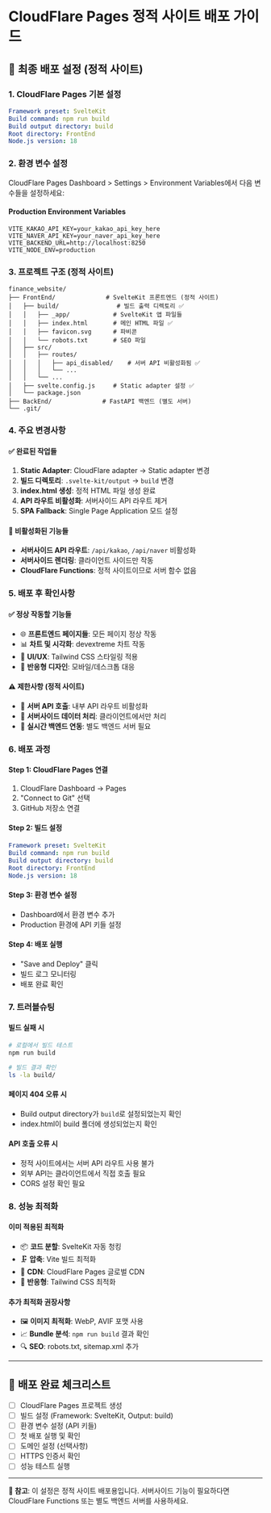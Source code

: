 # CloudFlare Pages 정적 사이트 배포 가이드

## 🚀 **최종 배포 설정 (정적 사이트)**

### 1. CloudFlare Pages 기본 설정

```yaml
Framework preset: SvelteKit
Build command: npm run build
Build output directory: build
Root directory: FrontEnd
Node.js version: 18
```

### 2. 환경 변수 설정

CloudFlare Pages Dashboard > Settings > Environment Variables에서 다음 변수들을 설정하세요:

#### Production Environment Variables
```
VITE_KAKAO_API_KEY=your_kakao_api_key_here
VITE_NAVER_API_KEY=your_naver_api_key_here
VITE_BACKEND_URL=http://localhost:8250
VITE_NODE_ENV=production
```

### 3. 프로젝트 구조 (정적 사이트)

```
finance_website/
├── FrontEnd/              # SvelteKit 프론트엔드 (정적 사이트)
│   ├── build/                # 빌드 출력 디렉토리 ✅
│   │   ├── _app/            # SvelteKit 앱 파일들
│   │   ├── index.html       # 메인 HTML 파일 ✅
│   │   ├── favicon.svg      # 파비콘
│   │   └── robots.txt       # SEO 파일
│   ├── src/
│   │   ├── routes/
│   │   │   ├── api_disabled/    # 서버 API 비활성화됨 ✅
│   │   │   └── ...
│   │   └── ...
│   ├── svelte.config.js     # Static adapter 설정 ✅
│   └── package.json
├── BackEnd/              # FastAPI 백엔드 (별도 서버)
└── .git/
```

### 4. 주요 변경사항

#### ✅ **완료된 작업들**
1. **Static Adapter**: CloudFlare adapter → Static adapter 변경
2. **빌드 디렉토리**: `.svelte-kit/output` → `build` 변경  
3. **index.html 생성**: 정적 HTML 파일 생성 완료
4. **API 라우트 비활성화**: 서버사이드 API 라우트 제거
5. **SPA Fallback**: Single Page Application 모드 설정

#### 🚫 **비활성화된 기능들**
- **서버사이드 API 라우트**: `/api/kakao`, `/api/naver` 비활성화
- **서버사이드 렌더링**: 클라이언트 사이드만 작동
- **CloudFlare Functions**: 정적 사이트이므로 서버 함수 없음

### 5. 배포 후 확인사항

#### ✅ **정상 작동할 기능들**
- 🌐 **프론트엔드 페이지들**: 모든 페이지 정상 작동
- 📊 **차트 및 시각화**: devextreme 차트 작동
- 🎨 **UI/UX**: Tailwind CSS 스타일링 적용
- 📱 **반응형 디자인**: 모바일/데스크톱 대응

#### ⚠️ **제한사항 (정적 사이트)**
- 🚫 **서버 API 호출**: 내부 API 라우트 비활성화
- 🚫 **서버사이드 데이터 처리**: 클라이언트에서만 처리
- 🚫 **실시간 백엔드 연동**: 별도 백엔드 서버 필요

### 6. 배포 과정

#### Step 1: CloudFlare Pages 연결
1. CloudFlare Dashboard → Pages
2. "Connect to Git" 선택
3. GitHub 저장소 연결

#### Step 2: 빌드 설정
```yaml
Framework preset: SvelteKit
Build command: npm run build
Build output directory: build
Root directory: FrontEnd
Node.js version: 18
```

#### Step 3: 환경 변수 설정
- Dashboard에서 환경 변수 추가
- Production 환경에 API 키들 설정

#### Step 4: 배포 실행
- "Save and Deploy" 클릭
- 빌드 로그 모니터링
- 배포 완료 확인

### 7. 트러블슈팅

#### 빌드 실패 시
```bash
# 로컬에서 빌드 테스트
npm run build

# 빌드 결과 확인
ls -la build/
```

#### 페이지 404 오류 시
- Build output directory가 `build`로 설정되었는지 확인
- index.html이 build 폴더에 생성되었는지 확인

#### API 호출 오류 시
- 정적 사이트에서는 서버 API 라우트 사용 불가
- 외부 API는 클라이언트에서 직접 호출 필요
- CORS 설정 확인 필요

### 8. 성능 최적화

#### 이미 적용된 최적화
- 📦 **코드 분할**: SvelteKit 자동 청킹
- 🗜️ **압축**: Vite 빌드 최적화
- 🚀 **CDN**: CloudFlare Pages 글로벌 CDN
- 📱 **반응형**: Tailwind CSS 최적화

#### 추가 최적화 권장사항
- 🖼️ **이미지 최적화**: WebP, AVIF 포맷 사용
- 📈 **Bundle 분석**: `npm run build` 결과 확인
- 🔍 **SEO**: robots.txt, sitemap.xml 추가

---

## 🎉 **배포 완료 체크리스트**

- [ ] CloudFlare Pages 프로젝트 생성
- [ ] 빌드 설정 (Framework: SvelteKit, Output: build)
- [ ] 환경 변수 설정 (API 키들)
- [ ] 첫 배포 실행 및 확인
- [ ] 도메인 설정 (선택사항)
- [ ] HTTPS 인증서 확인
- [ ] 성능 테스트 실행

---

**📝 참고**: 이 설정은 정적 사이트 배포용입니다. 서버사이드 기능이 필요하다면 CloudFlare Functions 또는 별도 백엔드 서버를 사용하세요. 